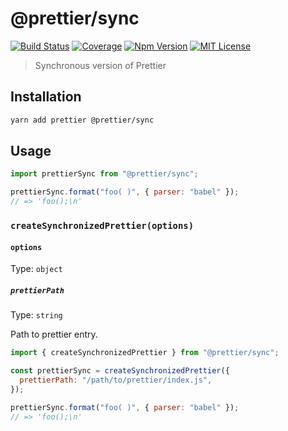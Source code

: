 # @prettier/sync

[![Build Status][github_actions_badge]][github_actions_link]
[![Coverage][codecov_badge]][codecov_link]
[![Npm Version][package_version_badge]][package_link]
[![MIT License][license_badge]][license_link]

[github_actions_badge]: https://img.shields.io/github/workflow/status/prettier/prettier-synchronized/CI/main?style=flat-square
[github_actions_link]: https://github.com/prettier/prettier-synchronized/actions?query=branch%3Amain
[codecov_badge]: https://codecov.io/gh/prettier/prettier-synchronized/branch/main/graph/badge.svg?token=Cvu6qhcepg
[codecov_link]: https://codecov.io/gh/prettier/prettier-synchronized
[license_badge]: https://img.shields.io/npm/l/@prettier/sync.svg?style=flat-square
[license_link]: https://github.com/prettier/prettier-synchronized/blob/main/license
[package_version_badge]: https://img.shields.io/npm/v/@prettier/sync.svg?style=flat-square
[package_link]: https://www.npmjs.com/package/@prettier/sync

> Synchronous version of Prettier

## Installation

```sh
yarn add prettier @prettier/sync
```

## Usage

```js
import prettierSync from "@prettier/sync";

prettierSync.format("foo( )", { parser: "babel" });
// => 'foo();\n'
```

### `createSynchronizedPrettier(options)`

#### `options`

Type: `object`

##### `prettierPath`

Type: `string`

Path to prettier entry.

```js
import { createSynchronizedPrettier } from "@prettier/sync";

const prettierSync = createSynchronizedPrettier({
  prettierPath: "/path/to/prettier/index.js",
});

prettierSync.format("foo( )", { parser: "babel" });
// => 'foo();\n'
```
